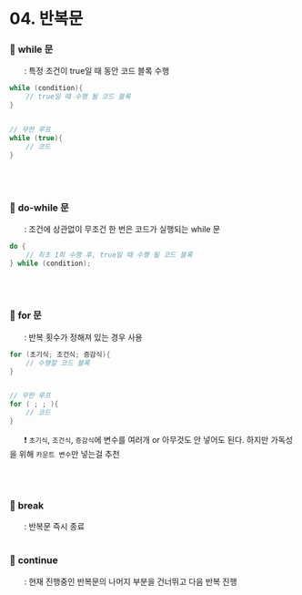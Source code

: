 # 04. 반복문

### 🔹 **while 문**
ㅤㅤ: 특정 조건이 true일 때 동안 코드 블록 수행 <br>
```java
while (condition){
    // true일 때 수행 될 코드 블록
}


// 무한 루프
while (true){
    // 코드
}
```
<br><br>

### 🔹 **do-while 문**
ㅤㅤ: 조건에 상관없이 무조건 한 번은 코드가 실행되는 while 문 <br>
```java
do {
    // 최초 1회 수행 후, true일 때 수행 될 코드 블록
} while (condition);
```
<br><br>

### 🔹 **for 문**
ㅤㅤ: 반복 횟수가 정해져 있는 경우 사용 <br>
```java
for (초기식; 조건식; 증감식){
    // 수행할 코드 블록 
}


// 무한 루프
for ( ; ; ){
    // 코드
}
```

ㅤㅤ❗ `초기식`, `조건식`, `증감식`에 변수를 여러개 or 아무것도 안 넣어도 된다. 하지만 가독성을 위해 `카운트 변수`만 넣는걸 추천<br>


<br><br>

### 🔹 **break**
ㅤㅤ: 반복문 즉시 종료 <br><br>

### 🔹 **continue**
ㅤㅤ: 현재 진행중인 반복문의 나머지 부분을 건너뛰고 다음 반복 진행 <br>

<!--
공백문자: "ㅤ" or &nbsp;
### 🔹 ** **
ㅤㅤ:  <br>
ㅤㅤㅤex) <br>
ㅤㅤ✔ <br>
ㅤㅤㅤㅤㅤex) <br>
ㅤㅤ❗ <br>


1️⃣ <br>
2️⃣ <br>
3️⃣ <br>
4️⃣ <br>
5️⃣ <br>
6️⃣ <br>
ㅤㅤㅤ:<br>
-->
